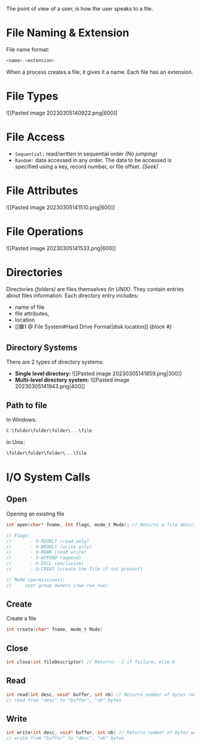 The point of view of a user, is how the user speaks to a file.

# File Naming & Extension
File name format:
```c
<name>.<extension>
```
When a process creates a file, it gives it a name. 
Each file has an extension.

# File Types 
![[Pasted image 20230305140922.png|600]]

# File Access
- `Sequential:` read/written in sequential order _(No jumping)_
- `Random:` data accessed in any order. The data to be accessed is specified using a key, record number, or file offset. _(Seek)_

# File Attributes
![[Pasted image 20230305141510.png|600]]

# File Operations
![[Pasted image 20230305141533.png|600]]

# Directories
Directories _(folders)_ are files themselves _(in UNIX)_. They contain entries about files information. Each directory entry includes: 
- name of file 
- file attributes, 
- location 
- [[🟩1 @ File System#Hard Drive Format|disk location]] _(block #)_

## Directory Systems
There are 2 types of directory systems:
- **Single level directory:**
	![[Pasted image 20230305141859.png|300]]
- **Multi-level directory system:**
	![[Pasted image 20230305141943.png|400]]

## Path to file
In Windows: 
```c
C:\folder\folder\folder\...\file
```
In Unix: 
```c
\folder\folder\folder\...\file
```

# I/O System Calls

## Open
Opening an existing file
```c
int open(char* fname, int flags, mode_t Mode); // Returns a file descriptor

// Flags: 
//       - O-RDONLY (read only)
//       - O-WRONLY (write only)
//       - O-RDWR (read write)
//       - O-APPEND (append)
//       - O-EXCL (exclusive)
//       - O-CREAT (create the file if not present)

// Mode (permissions):
//     user group owners (rwx rwx rwx)
```

## Create
Create a file
```c
int create(char* fname, mode_t Mode)
```

## Close
```c
int close(int fileDescriptor) // Returns: -1 if failure, else 0
```

## Read
```c
int read(int desc, void* buffer, int nb) // Returns number of bytes read
// read from "desc" to "buffer", "nb" bytes
```

## Write
```c
int write(int desc, void* buffer, int nb) // Returns number of bytes written
// write from "buffer" to "desc", "nb" bytes
```